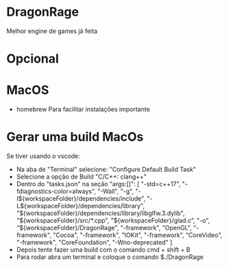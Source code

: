 # DragonRage
Melhor engine de games já feita

# Opcional 
# MacOS
- homebrew Para facilitar instalações importante

# Gerar uma build MacOs
Se tiver usando o vscode:
- Na aba de "Terminal" selecione: "Configure Default Build Task"
- Selecione a opção de Build "C/C++: clang++"
- Dentro do "tasks.json" na seção "args:[]":
[
"-std=c++17",
"-fdiagnostics-color=always",
"-Wall",
"-g",
"-I${workspaceFolder}/dependencies/include",
"-L${workspaceFolder}/dependencies/library",
"${workspaceFolder}/dependencies/library/libglfw.3.dylib",
"${workspaceFolder}/src/*.cpp",
"${workspaceFolder}/glad.c",
"-o",
"${workspaceFolder}/DragonRage",
"-framework",
"OpenGL",
"-framework",
"Cocoa",
"-framework",
"IOKit",
"-framework",
"CoreVideo",
"-framework",
"CoreFoundation",
"-Wno-deprecated"
]
- Depois tente fazer uma build com o comando cmd + shift + B
- Para rodar abra um terminal e coloque o comando $./DragonRage